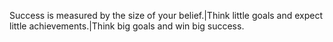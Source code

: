 Success is measured by the size of your belief.|Think little goals and expect little achievements.|Think big goals and win big success.
